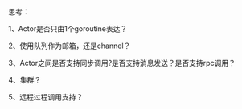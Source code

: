 思考：

1、Actor是否只由1个goroutine表达？

2、使用队列作为邮箱，还是channel？

3、Actor之间是否支持同步调用?是否支持消息发送？是否支持rpc调用？

4、集群？

5、远程过程调用支持？
